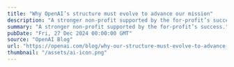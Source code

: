 ```yaml
---
title: "Why OpenAI’s structure must evolve to advance our mission"
description: "A stronger non-profit supported by the for-profit’s success."
summary: "A stronger non-profit supported by the for-profit’s success."
pubDate: "Fri, 27 Dec 2024 00:00:00 GMT"
source: "OpenAI Blog"
url: "https://openai.com/blog/why-our-structure-must-evolve-to-advance-our-mission"
thumbnail: "/assets/ai-icon.png"
---
```


